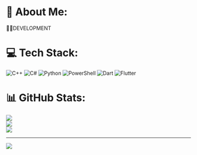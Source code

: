 # 💫 About Me:
👨‍💻DEVELOPMENT


# 💻 Tech Stack:
![C++](https://img.shields.io/badge/c++-%2300599C.svg?style=for-the-badge&logo=c%2B%2B&logoColor=white) ![C#](https://img.shields.io/badge/c%23-%23239120.svg?style=for-the-badge&logo=csharp&logoColor=white) ![Python](https://img.shields.io/badge/python-3670A0?style=for-the-badge&logo=python&logoColor=ffdd54) ![PowerShell](https://img.shields.io/badge/PowerShell-%235391FE.svg?style=for-the-badge&logo=powershell&logoColor=white) ![Dart](https://img.shields.io/badge/dart-%230175C2.svg?style=for-the-badge&logo=dart&logoColor=white) ![Flutter](https://img.shields.io/badge/Flutter-%2302569B.svg?style=for-the-badge&logo=Flutter&logoColor=white)
# 📊 GitHub Stats:
![](https://github-readme-stats.vercel.app/api?username=keverni&theme=shadow_red&hide_border=false&include_all_commits=true&count_private=false)<br/>
![](https://nirzak-streak-stats.vercel.app/?user=keverni&theme=shadow_red&hide_border=false)<br/>
![](https://github-readme-stats.vercel.app/api/top-langs/?username=keverni&theme=shadow_red&hide_border=false&include_all_commits=true&count_private=false&layout=compact)

---
[![](https://visitcount.itsvg.in/api?id=keverni&icon=0&color=0)](https://visitcount.itsvg.in)

<!-- Proudly created with GPRM ( https://gprm.itsvg.in ) -->
